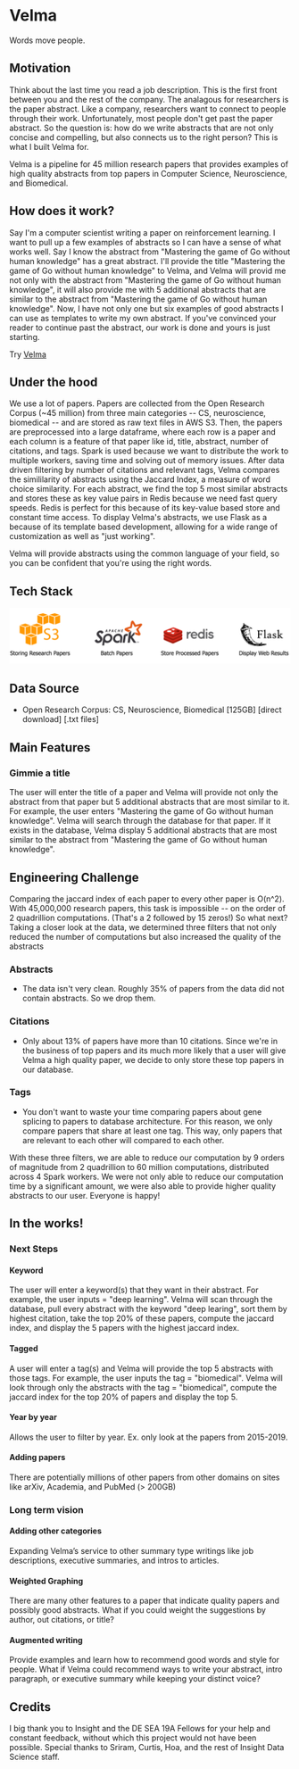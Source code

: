 # Velma 

Words move people.  

## Motivation 
Think about the last time you read a job description. This is the first front between you and the rest of the company. The analagous for researchers is the paper abstract. Like a company, researchers want to connect to people through their work. Unfortunately, most people don't get past the paper abstract. So the question is: how do we write abstracts that are not only concise and compelling, but also connects us to the right person? This is what I built Velma for. 

Velma is a pipeline for 45 million research papers that provides examples of high quality abstracts from top papers in Computer Science, Neuroscience, and Biomedical. 

## How does it work? 

Say I'm a computer scientist writing a paper on reinforcement learning. I want to pull up a few examples of abstracts so I can have a sense of what works well. Say I know the abstract from "Mastering the game of Go without human knowledge" has a great abstract. I'll provide the title "Mastering the game of Go without human knowledge" to Velma, and Velma will provid me not only with the abstract from "Mastering the game of Go without human knowledge", it will also provide me with 5 additional abstracts that are similar to the abstract from "Mastering the game of Go without human knowledge". Now, I have not only one but six examples of good abstracts I can use as templates to write my own abstract. If you've convinced your reader to continue past the abstract, our work is done and yours is just starting.

Try <a href="http://54.201.232.247/">Velma</a>


## Under the hood
We use a lot of papers. Papers are collected from the Open Research Corpus (~45 million) from three main categories -- CS, neuroscience, biomedical -- and are stored as raw text files in AWS S3. Then, the papers are preprocessed into a large dataframe, where each row is a paper and each column is a feature of that paper like id, title, abstract, number of citations, and tags. Spark is used because we want to distribute the work to multiple workers, saving time and solving out of memory issues. After data driven filtering by number of citations and relevant tags, Velma compares the simililarity of abstracts using the Jaccard Index, a measure of word choice similarity. For each abstract, we find the top 5 most similar abstracts and stores these as key value pairs in Redis because we need fast query speeds. Redis is perfect for this because of its key-value based store and constant time access. To display Velma's abstracts, we use Flask as a because of its template based development, allowing for a wide range of customization as well as "just working". 


Velma will provide abstracts using the common language of your field, so you can be confident that you're using the right words.


## Tech Stack

![Alt text](./pictures/tech_stack_v3.png)

## Data Source
- Open Research Corpus: CS, Neuroscience, Biomedical [125GB] [direct download] [.txt files]

## Main Features 

### Gimmie a title 
The user will enter the title of a paper and Velma will provide not only the abstract from that paper but 5 additional abstracts that are most similar to it. For example, the user enters "Mastering the game of Go without human knowledge". Velma will search through the database for that paper. If it exists in the database, Velma display 5 additional abstracts that are most similar to the abstract from "Mastering the game of Go without human knowledge". 

## Engineering Challenge
Comparing the jaccard index of each paper to every other paper is O(n^2). With 45,000,000 research papers, this task is impossible -- on the order of 2 quadrillion computations. (That's a 2 followed by 15 zeros!) So what next? Taking a closer look at the data, we determined three filters that not only reduced the number of computations but also increased the quality of the abstracts 

### Abstracts 
- The data isn't very clean. Roughly 35% of papers from the data did not contain abstracts. So we drop them. 

### Citations 
- Only about 13% of papers have more than 10 citations. Since we're in the business of top papers and its much more likely that a user will give Velma a high quality paper, we decide to only store these top papers in our database. 

### Tags 
- You don't want to waste your time comparing papers about gene splicing to papers to database architecture. For this reason, we only compare papers that share at least one tag. This way, only papers that are relevant to each other will compared to each other. 

With these three filters, we are able to reduce our computation by 9 orders of magnitude from 2 quadrillion to 60 million computations, distributed across 4 Spark workers. We were not only able to reduce our computation time by a significant amount, we were also able to provide higher quality abstracts to our user. Everyone is happy! 


## In the works! 

### Next Steps 

#### Keyword
The user will enter a keyword(s) that they want in their abstract. For example, the user inputs = "deep learning". Velma will scan through the database, pull every abstract with the keyword "deep learing", sort them by highest citation, take the top 20% of these papers, compute the jaccard index, and display the 5 papers with the highest jaccard index.  

#### Tagged  
A user will enter a tag(s) and Velma will provide the top 5 abstracts with those tags. For example, the user inputs the tag = "biomedical". Velma will look through only the abstracts with the tag = "biomedical", compute the jaccard index for the top 20% of papers and display the top 5. 

#### Year by year 
Allows the user to filter by year. Ex. only look at the papers from 2015-2019. 

#### Adding papers
There are potentially millions of other papers from other domains on sites like arXiv, Academia, and PubMed (> 200GB)

### Long term vision 

#### Adding other categories
Expanding Velma’s service to other summary type writings like job descriptions, executive summaries, and intros to articles. 

#### Weighted Graphing
There are many other features to a paper that indicate quality papers and possibly good abstracts. What if you could weight the suggestions by author, out citations, or title? 

#### Augmented writing
Provide examples and learn how to recommend good words and style for people. What if Velma could recommend ways to write your abstract, intro paragraph, or executive summary while keeping your distinct voice? 


## Credits 
I big thank you to Insight and the DE SEA 19A Fellows for your help and constant feedback, without which this project would not have been possible. Special thanks to Sriram, Curtis, Hoa, and the rest of Insight Data Science staff. 


